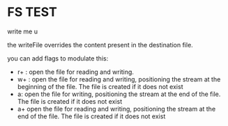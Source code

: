 # FS TEST

write me u

the writeFile overrides the content present in the destination file.

you can add flags to modulate this:

* r+ : open the file for reading and writing.
* w+ : open the file for reading and writing, positioning the stream at the beginning of the file. The file is created if it does not exist
* a: open the file for writing, positioning the stream at the end of the file. The file is created if it does not exist
* a+ open the file for reading and writing, positioning the stream at the end of the file. The file is created if it does not exist
